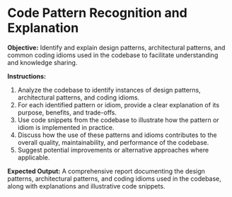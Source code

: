 # Code Pattern Recognition and Explanation

**Objective:** Identify and explain design patterns, architectural patterns, and common coding idioms used in the codebase to facilitate understanding and knowledge sharing.

**Instructions:**
1. Analyze the codebase to identify instances of design patterns, architectural patterns, and coding idioms.
2. For each identified pattern or idiom, provide a clear explanation of its purpose, benefits, and trade-offs.
3. Use code snippets from the codebase to illustrate how the pattern or idiom is implemented in practice.
4. Discuss how the use of these patterns and idioms contributes to the overall quality, maintainability, and performance of the codebase.
5. Suggest potential improvements or alternative approaches where applicable.

**Expected Output:** A comprehensive report documenting the design patterns, architectural patterns, and coding idioms used in the codebase, along with explanations and illustrative code snippets.
